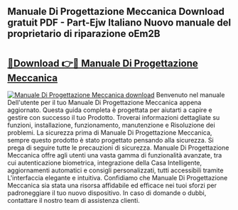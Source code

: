 ## Manuale Di Progettazione Meccanica Download gratuit PDF - Part-Ejw Italiano Nuovo manuale del proprietario di riparazione oEm2B

# <h2><a href="http://dfe88u.blite.top/?on=Manuale+Di+Progettazione+Meccanica">🔗Download 👉🔴 Manuale Di Progettazione Meccanica</a></h2>

[![Manuale Di Progettazione Meccanica download](https://i.imgur.com/lujVjoI.png)](http://dfe88u.blite.top/?on=Manuale+Di+Progettazione+Meccanica)
Benvenuto nel manuale Dell'utente per il tuo Manuale Di Progettazione Meccanica appena aggiornato. Questa guida completa è progettata per aiutarti a capire e gestire con successo il tuo Prodotto. Troverai informazioni dettagliate su funzioni, installazione, funzionamento, manutenzione e Risoluzione dei problemi. La sicurezza prima di Manuale Di Progettazione Meccanica, sempre questo prodotto è stato progettato pensando alla sicurezza. Si prega di seguire tutte le precauzioni di sicurezza. Manuale Di Progettazione Meccanica offre agli utenti una vasta gamma di funzionalità avanzate, tra cui autenticazione biometrica, integrazione della Casa Intelligente, aggiornamenti automatici e consigli personalizzati, tutti accessibili tramite L'interfaccia elegante e intuitiva. Confidiamo che Manuale Di Progettazione Meccanica sia stata una risorsa affidabile ed efficace nei tuoi sforzi per padroneggiare il tuo nuovo dispositivo. In caso di domande o dubbi, contattare il nostro team di assistenza clienti.
